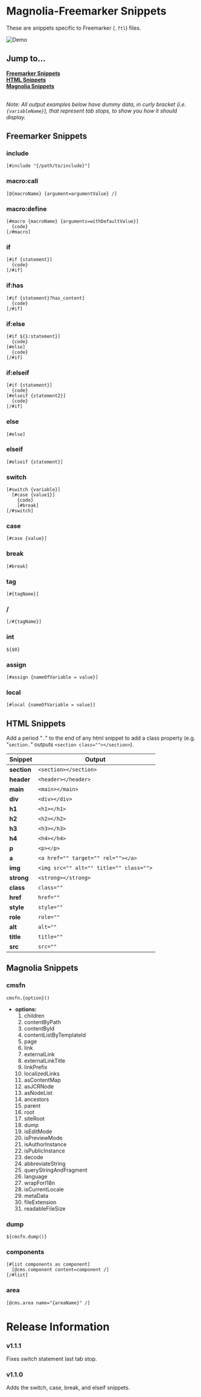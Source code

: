 # Magnolia-Freemarker Snippets
These are snippets specific to Freemarker (`.ftl`) files. 

![Demo](videos/freemarker_snippets_demo.gif)

## Jump to... 
__[Freemarker Snippets](#Freemarker-Snippets)__\
__[HTML Snippets](#HTML-Snippets)__\
__[Magnolia Snippets](#Magnolia-Snippets)__

\
_Note: All output examples below have dummy data, in curly bracket (i.e. `{variableName}`), that represent tab stops, to show you how it should display._

## Freemarker Snippets
### __include__
```
[#include "{/path/to/include}"] 
```
### __macro:call__
```
[@{macroName} {argument=argumentValue} /]
```
### __macro:define__
```
[#macro {macroName} {arguments=withDefaultValue}] 
  {code}
[/#macro]
```
### __if__
```
[#if {statement}] 
  {code}
[/#if]
```
### __if:has__
```
[#if {statement}?has_content]
  {code}
[/#if]
```
### __if:else__
```
[#if ${1:statement}]
  {code}
[#else]
  {code}
[/#if]
```
### __if:elseif__
```
[#if {statement}]
  {code}
[#elseif {statement2}]
  {code}
[/#if]
```
### __else__
```
[#else]
```
### __elseif__
```
[#elseif {statement}]
```
### __switch__
```
[#switch {variable}]
  [#case {value1}]
    {code}
    [#break]
[/#switch]
```
### __case__
```
[#case {value}]
```
### __break__
```
[#break]
```
### __tag__
```
[#{tagName}]
```
### __/__
```
[/#{tagName}]
```
### __int__
```       
${$0}
```
### __assign__
```
[#assign {nameOfVariable = value}]
```
### __local__
```
[#local {nameOfVariable = value}]
```


## HTML Snippets
Add a period "`.`" to the end of any html snippet to add a class property (e.g. "`section.`" outputs   `<section class=""></section>`).

Snippet     | Output                
------------|----------------
__section__ | `<section></section>`            
__header__  | `<header></header>`         
__main__    | `<main></main>`            
__div__     | `<div></div>`            
__h1__      | `<h1></h1>`
__h2__      | `<h2></h2>`
__h3__      | `<h3></h3>`
__h4__      | `<h4></h4>`
__p__       | `<p></p>`
__a__       | `<a href="" target="" rel=""></a>`
__img__     | `<img src="" alt="" title="" class="">`
__strong__  | `<strong></strong>`
__class__   | `class=""`
__href__    | `href=""`
__style__   | `style=""`
__role__    | `role=""`
__alt__     | `alt=""`
__title__   | `title=""`
__src__     | `src=""`


## Magnolia Snippets
### __cmsfn__ 
```
cmsfn.{option}()
```
* __options:__
  1. children
  2. contentByPath
  2. contentById
  2. contentListByTemplateId
  2. page
  2. link
  2. externalLink
  2. externalLinkTitle
  2. linkPrefix
  2. localizedLinks
  2. asContentMap
  2. asJCRNode
  2. asNodeList
  2. ancestors
  2. parent
  2. root
  2. siteRoot
  2. dump
  2. isEditMode
  2. isPreviewMode
  2. isAuthorInstance
  2. isPublicInstance
  2. decode
  2. abbreviateString
  2. queryStringAndFragment
  2. language
  2. wrapForI18n
  2. isCurrentLocale
  2. metaData
  2. fileExtension
  2. readableFileSize 


### __dump__
```
${cmsfn.dump()}
```
### __components__ 
```
[#list components as component]
  [@cms.component content=component /]
[/#list]
```
### __area__ 
```
[@cms.area name="{areaName}" /]
```


# Release Information

### v1.1.1
Fixes switch statement last tab stop.

### v1.1.0
Adds the switch, case, break, and elseif snippets.
